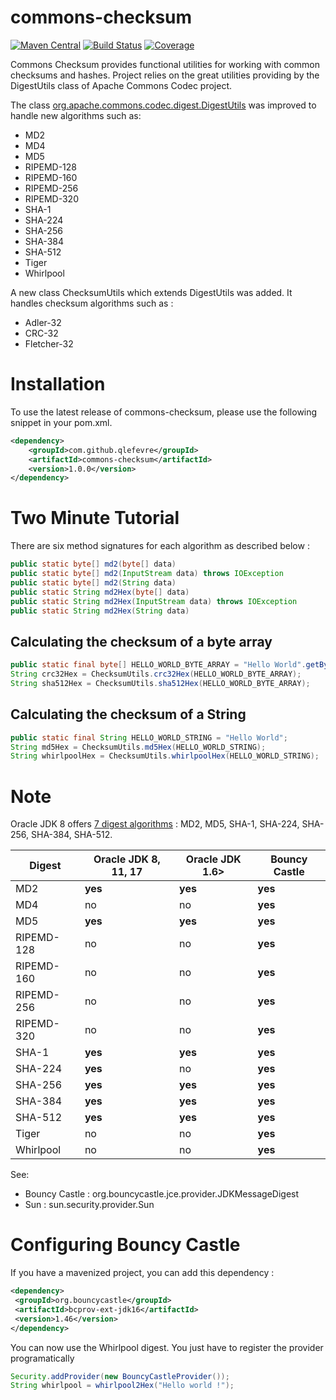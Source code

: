 # commons-checksum 
[![Maven Central](https://maven-badges.herokuapp.com/maven-central/com.github.qlefevre/commons-checksum/badge.svg)](https://maven-badges.herokuapp.com/maven-central/com.github.qlefevre/commons-checksum) 
[![Build Status](https://app.travis-ci.com/qlefevre/commons-checksum.svg?branch=master)](https://app.travis-ci.com/qlefevre/commons-checksum)
[![Coverage](https://codecov.io/gh/qlefevre/commons-checksum/branch/master/graph/badge.svg)](https://codecov.io/gh/qlefevre/commons-checksum)

Commons Checksum provides functional utilities for working with common checksums and hashes. Project relies on the great utilities providing by the DigestUtils class of Apache Commons Codec project.

The class [org.apache.commons.codec.digest.DigestUtils](http://commons.apache.org/proper/commons-codec/apidocs/org/apache/commons/codec/digest/DigestUtils.html) was improved to handle new algorithms such as: 
* MD2
* MD4
* MD5
* RIPEMD-128
* RIPEMD-160
* RIPEMD-256
* RIPEMD-320
* SHA-1
* SHA-224
* SHA-256
* SHA-384
* SHA-512
* Tiger
* Whirlpool

A new class ChecksumUtils which extends DigestUtils was added. It handles checksum algorithms such as :

* Adler-32
* CRC-32
* Fletcher-32

# Installation
To use the latest release of commons-checksum, please use the following snippet in your pom.xml.
```xml
<dependency>
    <groupId>com.github.qlefevre</groupId>
    <artifactId>commons-checksum</artifactId>
    <version>1.0.0</version>
</dependency>
```

# Two Minute Tutorial

There are six method signatures for each algorithm as described below :
```java
public static byte[] md2(byte[] data)
public static byte[] md2(InputStream data) throws IOException
public static byte[] md2(String data)
public static String md2Hex(byte[] data)
public static String md2Hex(InputStream data) throws IOException
public static String md2Hex(String data)
```
## Calculating the checksum of a byte array
```java
public static final byte[] HELLO_WORLD_BYTE_ARRAY = "Hello World".getBytes();
String crc32Hex = ChecksumUtils.crc32Hex(HELLO_WORLD_BYTE_ARRAY);
String sha512Hex = ChecksumUtils.sha512Hex(HELLO_WORLD_BYTE_ARRAY);
```
## Calculating the checksum of a String
```java
public static final String HELLO_WORLD_STRING = "Hello World";
String md5Hex = ChecksumUtils.md5Hex(HELLO_WORLD_STRING);
String whirlpoolHex = ChecksumUtils.whirlpoolHex(HELLO_WORLD_STRING);
```
# Note

Oracle JDK 8 offers [7 digest algorithms](https://docs.oracle.com/javase/8/docs/technotes/guides/security/SunProviders.html#SUNProvider) : MD2, MD5, SHA-1, SHA-224, SHA-256, SHA-384, SHA-512.

| Digest | Oracle JDK 8, 11, 17 | Oracle JDK 1.6> | Bouncy Castle | 
|--------|-----------------|-----------------|---------------| 
| MD2 | **yes** | **yes**| **yes** |
| MD4 | no | no | **yes** |
| MD5 | **yes** | **yes** | **yes** |
| RIPEMD-128 | no | no | **yes** |
| RIPEMD-160 | no | no | **yes** |
| RIPEMD-256 | no | no | **yes** |
| RIPEMD-320 | no | no | **yes** |
| SHA-1 | **yes** | **yes** | **yes** |
| SHA-224 | **yes** | no | **yes** |
| SHA-256 | **yes** | **yes** | **yes** |
| SHA-384 | **yes** | **yes** | **yes** |
| SHA-512 | **yes** | **yes** | **yes** |
| Tiger | no | no | **yes** |
| Whirlpool | no | no | **yes** |

See: 
* Bouncy Castle : org.bouncycastle.jce.provider.JDKMessageDigest
* Sun : sun.security.provider.Sun

# Configuring Bouncy Castle

If you have a mavenized project, you can add this dependency : 
```xml
<dependency>
 <groupId>org.bouncycastle</groupId>
 <artifactId>bcprov-ext-jdk16</artifactId>
 <version>1.46</version>
</dependency>
```
 You can now use the Whirlpool digest. You just have to register the provider programatically 
```java
Security.addProvider(new BouncyCastleProvider());
String whirlpool = whirlpool2Hex("Hello world !"); 
```
